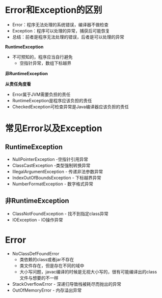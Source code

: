 # Error和Exception的区别

* Error：程序无法处理的系统错误，编译器不做检查
* Exception：程序可以处理的异常，捕获后可能恢复
* 总结：前者是程序无法处理的错误，后者是可以处理的异常

**RuntimeException**

* 不可预知的，程序应当自行避免
  * 空指针异常，数组下标越界

**非RuntimeException**

**从责任角度看**

* Error属于JVM需要负担的责任
* RuntimeException是程序应该负担的责任
* CheckedException可检查异常是Java编译器应该负担的责任

# 常见Error以及Exception

## RuntimeException

* NullPointerException -空指针引用异常
* ClassCastException -类型强制转换异常
* IllegalArgumentException - 传递非法参数异常
* IndexOutOfBoundsException - 下标越界异常
* NumberFormatException - 数字格式异常 

## 非RuntimeException

* ClassNotFoundException - 找不到指定class异常
* IOException - IO操作异常

# Error

* NoClassDefFoundError
  * 类依赖的class或者jar不存在
  * 类文件存在，但是存在不同的域中
  * 大小写问题，javac编译的时候是无视大小写的，很有可能编译出的class文件与想要的不一样
* StackOverflowError - 深递归导致栈被耗尽而抛出的异常
* OutOfMemoryError - 内存溢出异常



